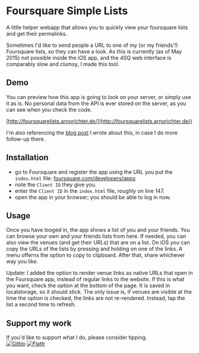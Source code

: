 # Foursquare Simple Lists
A little helper webapp that allows you to quickly view your foursquare lists and get their permalinks.

Sometimes I'd like to send people a URL to one of my (or my friends'!) Foursquare lists, so they can have a look. As this is currently (as of May 2015) not possible inside the iOS app, and the 4SQ web interface is comparably slow and clumsy, I made this tool.

## Demo

You can preview how this app is going to look on your server, or simply use it as is. No personal data from the API is ever stored on the server, as you can see when you check the code.

[http://foursquarelists.arnorichter.de/](http://foursquarelists.arnorichter.de/)

I'm also referencing the [blog post](http://oelna.de/blog/4105) I wrote about this, in case I do more follow-up there.

## Installation

- go to Foursquare and register the app using the URL you put the `index.html` file:  [foursquare.com/developers/apps](https://foursquare.com/developers/apps)
- note the `Client ID` they give you.
- enter the `Client ID` in the `index.html` file, roughly on line 147.
- open the app in your browser; you should be able to log in now.

## Usage

Once you have looged in, the app shows a list of you and your friends. You can browse your own and your friends lists from here. If needed, you can also view the venues (and get their URLs) that are on a list. On iOS you can copy the URLs of the lists by pressing and holding on one of the links. A menu offerns the option to copy to clipboard. After that, share whichever way you like.

Update: I added the option to render venue links as native URLs that open in the Foursquare app, instead of regular links to the website. If this is what you want, check the option at the bottom of the page. It is saved in localstorage, so it should stick. The only issue is, if venues are visible at the time the option is checked, the links are not re-rendered. Instead, tap the list a second time to refresh.

## Support my work

If you'd like to support what I do, please consider tipping.  
[![Gittip](https://dl.dropboxusercontent.com/u/19750980/logo_gittip.png)](https://gratipay.com/~oelna/)  [![Flattr](https://dl.dropboxusercontent.com/u/19750980/logo_flattr.png)](https://flattr.com/submit/auto?user_id=oelna&url=https%3A%2F%2Fgithub.com%2Foelna%2Ffoursquare-simple-lists&title=foursquare-simple-lists&language=en&tags=github&category=software)
